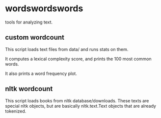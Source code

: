 wordswordswords
===============

tools for analyzing text.

## custom wordcount

This script loads text files from data/ and runs stats on them.

It computes a lexical complexity score, and prints the 100 most common words.

It also prints a word frequency plot.

## nltk wordcount

This script loads books from nltk database/downloads. These texts are special
nltk objects, but are basically nltk.text.Text objects that are already tokenized.


